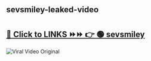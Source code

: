 
 ## sevsmiley-leaked-video 

# <h2><a href="https://clipsfans.com/sevsmiley&ref=git">🔗 Click to LINKS ⏩⏩ 👉 🟢 sevsmiley </a></h2>

<a href="https://clipsfans.com/sevsmiley&ref=git" rel="nofollow" data-target="animated-image.originalLink"><img src="https://i.ibb.co.com/xMMVF88/686577567.gif" alt="Viral Video Original" style="max-width: 100%; display: inline-block;" data-target="animated-image.originalImage"></a>
